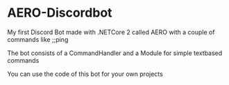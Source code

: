 # AERO-Discordbot
My first Discord Bot made with .NETCore 2 called AERO with a couple of commands like ;;ping

The bot consists of a CommandHandler and a Module for simple textbased commands

You can use the code of this bot for your own projects
